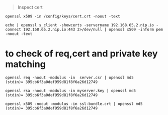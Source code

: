 > Inspect cert
```
openssl x509 -in /config/keys/cert.crt -noout -text
```

```
echo | openssl s_client -showcerts -servername 192.168.65.2.nip.io -connect 192.168.65.2.nip.io:443 2>/dev/null | openssl x509 -inform pem -noout -text
````


# to check of req,cert and private key matching

```
openssl req -noout -modulus -in  server.csr | openssl md5
(stdin)= 395cb6f3a0def959d81f8f6a26d12749

openssl rsa -noout -modulus -in myserver.key | openssl md5
(stdin)= 395cb6f3a0def959d81f8f6a26d12749

openssl x509 -noout -modulus -in ssl-bundle.crt | openssl md5
(stdin)= 395cb6f3a0def959d81f8f6a26d12749

```
